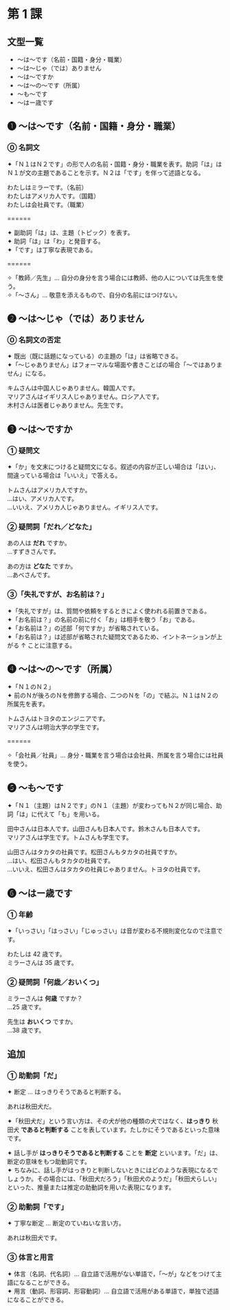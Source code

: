 # 第 1 課

## 文型一覧

- ～は～です（名前・国籍・身分・職業）
- 〜は〜じゃ（では）ありません
- 〜は〜ですか
- 〜は〜の〜です（所属）
- 〜も〜です
- 〜はー歳です

## ❶ ～は～です（名前・国籍・身分・職業）

### ⓪ 名詞文

✦「Ｎ１はＮ２です」の形で人の名前・国籍・身分・職業を表す。助詞「は」はＮ１が文の主題であることを示す。Ｎ２は「です」を伴って述語となる。

わたしはミラーです。（名前）  
わたしはアメリカ人です。（国籍）  
わたしは会社員です。（職業）

======

✦ 副助詞「は」は、主題（トピック）を表す。  
✦ 助詞「は」は「わ」と発音する。  
✦「です」は丁寧な表現である。

======

✧「教師／先生」… 自分の身分を言う場合には教師、他の人については先生を使う。  
✧「〜さん」… 敬意を添えるもので、自分の名前にはつけない。

## ❷ 〜は〜じゃ（では）ありません

### ⓪ 名詞文の否定

✦ 既出（既に話題になっている）の主題の「は」は省略できる。  
✦「～じゃありません」はフォーマルな場面や書きことばの場合「～ではありません」になる。

キムさんは中国人じゃありません。韓国人です。  
マリアさんはイギリス人じゃありません。ロシア人です。  
木村さんは医者じゃありません。先生です。

## ❸ 〜は〜ですか

### ① 疑問文

✦「か」を文末につけると疑問文になる。叙述の内容が正しい場合は「はい」、間違っている場合は「いいえ」で答える。

トムさんはアメリカ人ですか。  
…はい、アメリカ人です。  
…いいえ、アメリカ人じゃありません。イギリス人です。

### ② 疑問詞「だれ／どなた」

あの人は **だれ** ですか。  
…すずきさんです。

あの方は **どなた** ですか。  
…あべさんです。

### ③「失礼ですが、お名前は？」

✦「失礼ですが」は、質問や依頼をするときによく使われる前置きである。  
✦「お名前は？」の名前の前に付く「お」は相手を敬う「お」である。  
✦「お名前は？」の述部「何ですか」が省略されている。  
✦「お名前は？」は述部が省略された疑問文であるため、イントネーションが上がる ↑ ことに注意する。

## ❹ 〜は〜の〜です（所属）

✦「Ｎ１のＮ２」  
✦ 前のＮが後ろのＮを修飾する場合、二つのＮを「の」で結ぶ。Ｎ１はＮ２の所属先を表す。

トムさんはトヨタのエンジニアです。  
マリアさんは明治大学の学生です。

======

✧「会社員／社員」… 身分・職業を言う場合は会社員、所属を言う場合には社員を使う。

## ❺ 〜も〜です

✦「Ｎ１（主題）はＮ２です」のＮ１（主題）が変わってもＮ２が同じ場合、助詞「は」に代えて「も」を用いる。

田中さんは日本人です。山田さんも日本人です。鈴木さんも日本人です。  
マリアさんは学生です。トムさんも学生です。

山田さんはタカタの社員です。松田さんもタカタの社員ですか。  
…はい、松田さんもタカタの社員です。  
…いいえ、松田さんはタカタの社員じゃありません。トヨタの社員です。

## ❻ 〜はー歳です　

### ① 年齢

✦「いっさい」「はっさい」「じゅっさい」は音が変わる不規則変化なので注意です。

わたしは 42 歳です。  
ミラーさんは 35 歳です。

### ② 疑問詞「何歳／おいくつ」

ミラーさんは **何歳** ですか？  
…25 歳です。

先生は **おいくつ** ですか。  
…38 歳です。

## 追加

### ① 助動詞「だ」

✦ 断定 … はっきりそうであると判断する。

あれは秋田犬だ。

✦「秋田犬だ」という言い方は、その犬が他の種類の犬ではなく、**はっきり** 秋田犬 **であると判断する** ことを表しています。たしかにそうであるといった意味です。

✦ 話し手が **はっきりそうであると判断する** ことを **断定** といいます。「だ」は、断定の意味をもつ助動詞です。  
✦ ちなみに、話し手がはっきりと判断しないときにはどのような表現になるでしょうか。その場合には、「秋田犬だろう」「秋田犬のようだ」「秋田犬らしい」といった、推量または推定の助動詞を用いた表現になります。

### ② 助動詞「です」

✦ 丁寧な断定 … 断定のていねいな言い方。

あれは秋田犬です。

### ③ 体言と用言

✦ 体言（名詞、代名詞）… 自立語で活用がない単語で，「～が」などをつけて主語になることができる。  
✦ 用言（動詞、形容詞、形容動詞）… 自立語で活用がある単語で，単独で述語になることができる。

